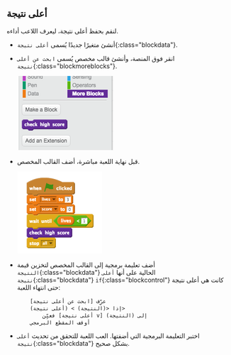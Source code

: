 ## أعلى نتيجة

لنقم بحفظ أعلى نتيجة، ليعرف اللاعب أداءه.



+ أنشئ متغيرًا جديدًا يُسمى `أعلى نتيجة`{:class="blockdata"}.

+ انقر فوق المنصة، وأنشئ قالب مخصص يُسمى `ابحث عن أعلى نتيجة`{:class="blockmoreblocks"}.

	![screenshot](images/dots-custom-1.png)

+ قبل نهاية اللعبة مباشرة، أضف القالب المخصص.

	![screenshot](images/dots-custom-2.png)

+ أضف تعليمة برمجية إلى القالب المخصص لتخزين قيمة `النتيجة`{:class="blockdata"} الحالية على أنها `أعلى نتيجة`{:class="blockdata"} `if`{:class="blockcontrol"} كانت هي أعلى نتيجة حتى انتهاء اللعبة:

	```blocks
		عرِّف [ابحث عن أعلى نتيجة]
		إذا <(النتيجة) > (أعلى نتيجة)> 
			فعيِّن [أعلى نتيجة v] إلى (النتيجة)
		أوقف المقطع البرمجي
	```

+ اختبر التعليمة البرمجية التي أضفتها. العب اللعبة للتحقق من تحديث `أعلى نتيجة`{:class="blockdata"} بشكل صحيح.



